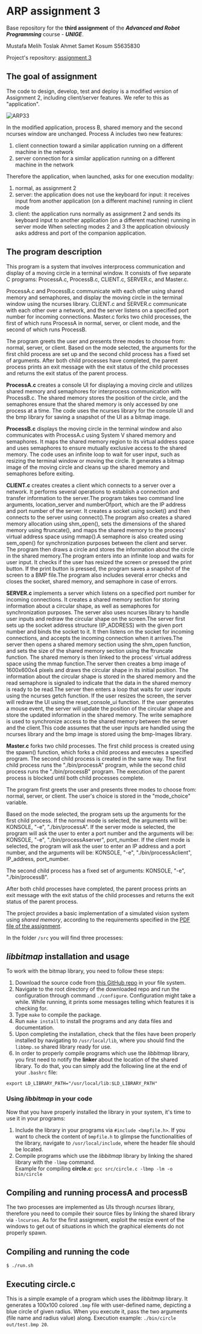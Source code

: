 # ARP assignment 3

Base repository for the **third assignment** of the **_Advanced and Robot Programming_** course - **_UNIGE_**.

Mustafa Melih Toslak 
Ahmet Samet Kosum      S5635830

Project's repository: [assignment 3]()

## The goal of assignment 

The code to design, develop, test and deploy is a modified version of Assignment 2, including client/server features. We refer to this as "application".

![ARP33](https://user-images.githubusercontent.com/117012520/218459680-a434ac0d-a9c9-40c1-b7ee-7a47ca7d2178.PNG)


In the modified application, process B, shared memory and the second ncurses window are
unchanged. Process A includes two new features:
1. client connection toward a similar application running on a different machine in the network
2. server connection for a similar application running on a different machine in the network

Therefore the application, when launched, asks for one execution modality:
1. normal, as assignment 2
2. server: the application does not use the keyboard for input: it receives input from another
application (on a different machine) running in client mode
3. client: the application runs normally as assignment 2 and sends its keyboard input to another
application (on a different machine) running in server mode
When selecting modes 2 and 3 the application obviously asks address and port of the companion
application.

## The program description

This program is a system that involves interprocess communication and display of a moving circle in a terminal window. It consists of five separate C programs: ProcessA.c, ProcessB.c, CLIENT.c, SERVER.c, and Master.c.

ProcessA.c and ProcessB.c communicate with each other using shared memory and semaphores, and display the moving circle in the terminal window using the ncurses library. CLIENT.c and SERVER.c communicate with each other over a network, and the server listens on a specified port number for incoming connections. Master.c forks two child processes, the first of which runs ProcessA in normal, server, or client mode, and the second of which runs ProcessB.

The program greets the user and presents three modes to choose from: normal, server, or client. Based on the mode selected, the arguments for the first child process are set up and the second child process has a fixed set of arguments. After both child processes have completed, the parent process prints an exit message with the exit status of the child processes and returns the exit status of the parent process.

**ProcessA.c** creates a console UI for displaying a moving circle and utilizes shared memory and semaphores for interprocess communication with ProcessB.c. The shared memory stores the position of the circle, and the semaphores ensure that the shared memory is only accessed by one process at a time. The code uses the ncurses library for the console UI and the bmp library for saving a snapshot of the UI as a bitmap image.

**ProcessB.c** displays the moving circle in the terminal window and also communicates with ProcessA.c using System V shared memory and semaphores. It maps the shared memory region to its virtual address space and uses semaphores to ensure mutually exclusive access to the shared memory. The code uses an infinite loop to wait for user input, such as resizing the terminal window or moving the circle. It generates a bitmap image of the moving circle and cleans up the shared memory and semaphores before exiting.

**CLIENT.c** creates creates a client which connects to a server over a network. It performs several operations to establish a connection and transfer information to the server.The program takes two command line arguments, location_server and numberOfport, which are the IP address and port number of the server. It creates a socket using socket() and then connects to the server using connect().The program also creates a shared memory allocation using shm_open(), sets the dimensions of the shared memory using ftruncate(), and maps the shared memory to the process' virtual address space using mmap().A semaphore is also created using sem_open() for synchronization purposes between the client and server. The program then draws a circle and stores the information about the circle in the shared memory.The program enters into an infinite loop and waits for user input. It checks if the user has resized the screen or pressed the print button. If the print button is pressed, the program saves a snapshot of the screen to a BMP file.The program also includes several error checks and closes the socket, shared memory, and semaphore in case of errors. 

**SERVER.c** implements a server which listens on a specified port number for incoming connections. It creates a shared memory section for storing information about a circular shape, as well as semaphores for synchronization purposes. The server also uses ncurses library to handle user inputs and redraw the circular shape on the screen.The server first sets up the socket address structure (IP_ADDRESS) with the given port number and binds the socket to it. It then listens on the socket for incoming connections, and accepts the incoming connection when it arrives.The server then opens a shared memory section using the shm_open function, and sets the size of the shared memory section using the ftruncate function. The shared memory is then linked to the process' virtual address space using the mmap function.The server then creates a bmp image of 1600x600x4 pixels and draws the circular shape in its initial position. The information about the circular shape is stored in the shared memory and the read semaphore is signaled to indicate that the data in the shared memory is ready to be read.The server then enters a loop that waits for user inputs using the ncurses getch function. If the user resizes the screen, the server will redraw the UI using the reset_console_ui function. If the user generates a mouse event, the server will update the position of the circular shape and store the updated information in the shared memory. The write semaphore is used to synchronize access to the shared memory between the server and the client.This code assumes that the user inputs are handled using the ncurses library and the bmp image is stored using the bmp-Images library.

**Master.c** forks two child processes. The first child process is created using the spawn() function, which forks a child process and executes a specified program. The second child process is created in the same way. The first child process runs the "./bin/processA" program, while the second child process runs the "./bin/processB" program. The execution of the parent process is blocked until both child processes complete.

The program first greets the user and presents three modes to choose from: normal, server, or client. The user's choice is stored in the "mode_choice" variable.

Based on the mode selected, the program sets up the arguments for the first child process. If the normal mode is selected, the arguments will be: KONSOLE, "-e", "./bin/processA". If the server mode is selected, the program will ask the user to enter a port number and the arguments will be: KONSOLE, "-e", "./bin/processAserver", port_number. If the client mode is selected, the program will ask the user to enter an IP address and a port number, and the arguments will be: KONSOLE, "-e", "./bin/processAclient", IP_address, port_number.

The second child process has a fixed set of arguments: KONSOLE, "-e", "./bin/processB".

After both child processes have completed, the parent process prints an exit message with the exit status of the child processes and returns the exit status of the parent process.


The project provides a basic implementation of a simulated vision system using _shared memory_, according to the requirements specified in the [PDF file of the assignment](second_assignment.pdf).


In the folder `/src` you will find three processes:

## *libbitmap* installation and usage
To work with the bitmap library, you need to follow these steps:
1. Download the source code from [this GitHub repo](https://github.com/draekko/libbitmap.git) in your file system.
2. Navigate to the root directory of the downloaded repo and run the configuration through command ```./configure```. Configuration might take a while.  While running, it prints some messages telling which features it is checking for.
3. Type ```make``` to compile the package.
4. Run ```make install``` to install the programs and any data files and documentation.
5. Upon completing the installation, check that the files have been properly installed by navigating to ```/usr/local/lib```, where you should find the ```libbmp.so``` shared library ready for use.
6. In order to properly compile programs which use the *libbitmap* library, you first need to notify the **linker** about the location of the shared library. To do that, you can simply add the following line at the end of your ```.bashrc``` file:

```export LD_LIBRARY_PATH="/usr/local/lib:$LD_LIBRARY_PATH"```
### Using *libbitmap* in your code
Now that you have properly installed the library in your system, it's time to use it in your programs:
1. Include the library in your programs via ```#include <bmpfile.h>```. If you want to check the content of ```bmpfile.h``` to glimpse the functionalities of the library, navigate to ```/usr/local/include```, where the header file should be located.
2. Compile programs which use the *libbitmap* library by linking the shared library with the ```-lbmp``` command.     
Example for compiling **circle.c**: ```gcc src/circle.c -lbmp -lm -o bin/circle``` 

## Compiling and running **processA** and **processB**
The two processes are implemented as UIs through *ncurses* library, therefore you need to compile their source files by linking the shared library via ```-lncurses```. As for the first assignment, exploit the resize event of the windows to get out of situations in which the graphical elements do not properly spawn.

## Compiling and running the code

```console
$ ./run.sh
```

## Executing **circle.c**
This is a simple example of a program which uses the *libbitmap* library. It generates a 100x100 colored `.bmp` file with user-defined name, depicting a blue circle of given radius. When you execute it, pass the two arguments (file name and radius value) along. Execution example: ```./bin/circle out/test.bmp 20```.

